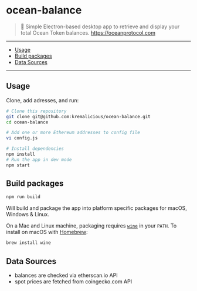 # ocean-balance

> 🐡 Simple Electron-based desktop app to retrieve and display your total Ocean Token balances.
> https://oceanprotocol.com

---

- [Usage](#usage)
- [Build packages](#build-packages)
- [Data Sources](#data-sources)

---

## Usage

Clone, add adresses, and run:

```bash
# Clone this repository
git clone git@github.com:kremalicious/ocean-balance.git
cd ocean-balance

# Add one or more Ethereum addresses to config file
vi config.js

# Install dependencies
npm install
# Run the app in dev mode
npm start
```

## Build packages

```bash
npm run build
```

Will build and package the app into platform specific packages for macOS, Windows & Linux.

On a Mac and Linux machine, packaging requires [`wine`](https://www.winehq.org) in your `PATH`. To install on macOS with [Homebrew](https://brew.sh):

```bash
brew install wine
```

## Data Sources

- balances are checked via etherscan.io API
- spot prices are fetched from coingecko.com API

